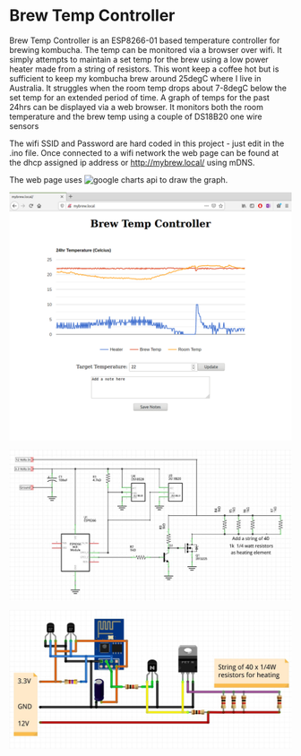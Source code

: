 # Brew Temp Controller

Brew Temp Controller is an ESP8266-01 based temperature controller for brewing kombucha.  The temp can be monitored via a browser over wifi.  It simply attempts to maintain a set temp for the brew using a low power heater made from a string of resistors.  This wont keep a coffee hot but is sufficient to keep my kombucha brew around 25degC where I live in Australia.  It struggles when the room temp drops about 7-8degC below the set temp for an extended period of time.  A graph of temps for the past 24hrs can be displayed via a web browser.  It monitors both the room temperature and the brew temp using a couple of DS18B20 one wire sensors

The wifi SSID and Password are hard coded in this project - just edit in the .ino file.  Once connected to a wifi network the web page can be found at the dhcp assigned ip address or http://mybrew.local/ using mDNS.

The web page uses ![google charts](https://developers.google.com/chart) api to draw the graph.

![mybrew Web Page](https://github.com/CraigHoffmann/brew-temp-controller/blob/master/mybrew.png?raw=true)

![mybrew Web Page](https://github.com/CraigHoffmann/brew-temp-controller/blob/master/Images/BrewTempControlSchematic.jpg?raw=true)

![mybrew Web Page](https://github.com/CraigHoffmann/brew-temp-controller/blob/master/Images/BrewTempControlWiring.jpg?raw=true)

